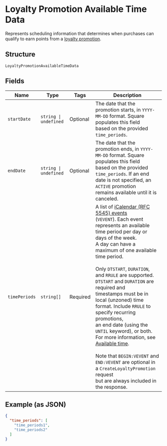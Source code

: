 
# Loyalty Promotion Available Time Data

Represents scheduling information that determines when purchases can qualify to earn points
from a [loyalty promotion](../../doc/models/loyalty-promotion.md).

## Structure

`LoyaltyPromotionAvailableTimeData`

## Fields

| Name | Type | Tags | Description |
|  --- | --- | --- | --- |
| `startDate` | `string \| undefined` | Optional | The date that the promotion starts, in `YYYY-MM-DD` format. Square populates this field<br>based on the provided `time_periods`. |
| `endDate` | `string \| undefined` | Optional | The date that the promotion ends, in `YYYY-MM-DD` format. Square populates this field<br>based on the provided `time_periods`. If an end date is not specified, an `ACTIVE` promotion<br>remains available until it is canceled. |
| `timePeriods` | `string[]` | Required | A list of [iCalendar (RFC 5545) events](https://tools.ietf.org/html/rfc5545#section-3.6.1)<br>(`VEVENT`). Each event represents an available time period per day or days of the week.<br>A day can have a maximum of one available time period.<br><br>Only `DTSTART`, `DURATION`, and `RRULE` are supported. `DTSTART` and `DURATION` are required and<br>timestamps must be in local (unzoned) time format. Include `RRULE` to specify recurring promotions,<br>an end date (using the `UNTIL` keyword), or both. For more information, see<br>[Available time](https://developer.squareup.com/docs/loyalty-api/loyalty-promotions#available-time).<br><br>Note that `BEGIN:VEVENT` and `END:VEVENT` are optional in a `CreateLoyaltyPromotion` request<br>but are always included in the response. |

## Example (as JSON)

```json
{
  "time_periods": [
    "time_periods1",
    "time_periods2"
  ]
}
```

